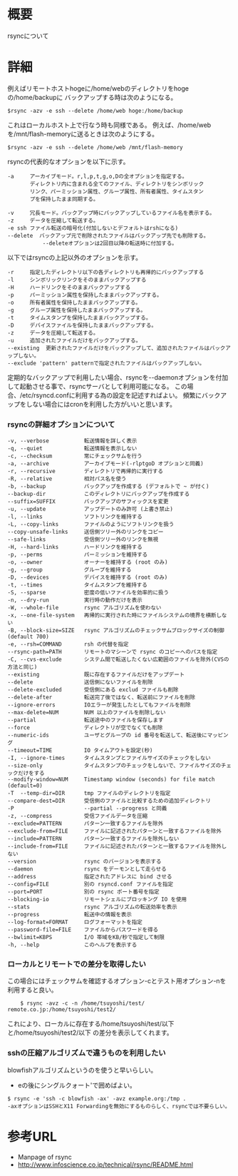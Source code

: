# 概要
rsyncについて

# 詳細
例えばリモートホストhogeに/home/webのディレクトリをhogeの/home/backupに バックアップする時は次のようになる。
```
$rsync -azv -e ssh --delete /home/web hoge:/home/backup
```

これはローカルホスト上で行なう時も同様である。 例えば、/home/webを/mnt/flash-memoryに送るときは次のようにする。
```
$rsync -azv -e ssh --delete /home/web /mnt/flash-memory
```

rsyncの代表的なオプションを以下に示す。
```
-a     アーカイブモード。r,l,p,t,g,o,Dの全オプションを指定する。
       ディレクトリ内に含まれる全てのファイル、ディレクトリをシンボリック
       リンク、パーミッション属性、グループ属性、所有者属性、タイムスタン
       プを保持したまま同期する。 

-v     冗長モード。バックアップ時にバックアップしているファイル名を表示する。
-z     データを圧縮して転送する。
-e ssh ファイル転送の暗号化(付加しないとデフォルトはrshになる)
--delete  バックアップ元で削除されたファイルはバックアップ先でも削除する。
           --deleteオプションは2回目以降の転送時に付加する。
```

以下ではrsyncの上記以外のオプションを示す。
```
-r     指定したディレクトリ以下の各ディレクトリも再帰的にバックアップする
-l     シンボリックリンクをそのままバックアップする
-H     ハードリンクをそのままバックアップする
-p     パーミッション属性を保持したままバックアップする。
-o     所有者属性を保持したままバックアップする。
-g     グループ属性を保持したままバックアップする。
-t     タイムスタンプを保持したままバックアップする。
-D     デバイスファイルを保持したままバックアップする。
-z     データを圧縮して転送する。
-u     追加されたファイルだけをバックアップする。
--existing  更新されたファイルだけをバックアップして、追加されたファイルはバックアップしない。
--exclude 'pattern' patternで指定されたファイルはバックアップしない。
```

定期的なバックアップで利用したい場合、rsyncを--daemonオプションを付加して起動させる事で、rsyncサーバとして利用可能になる。 この場合、/etc/rsyncd.confに利用する為の設定を記述すればよい。 頻繁にバックアップをしない場合にはcronを利用した方がいいと思います。

### rsyncの詳細オプションについて
```
-v, --verbose           転送情報を詳しく表示
-q, --quiet             転送情報を表示しない
-c, --checksum          常にチェックサムを行う
-a, --archive           アーカイブモード(-rlptgoD オプションと同義)
-r, --recursive         ディレクトリで再帰的に実行する
-R, --relative          相対パス名を使う
-b, --backup            バックアップを作成する (デフォルトで ~ が付く)
--backup-dir            このディレクトリにバックアップを作成する
--suffix=SUFFIX         バックアップのサフィックスを変更
-u, --update            アップデートのみ許可 (上書き禁止)
-l, --links             ソフトリンクを維持する
-L, --copy-links        ファイルのようにソフトリンクを扱う
--copy-unsafe-links     送信側ツリー外のリンクをコピー
--safe-links            受信側ツリー外のリンクを無視
-H, --hard-links        ハードリンクを維持する
-p, --perms             パーミッションを維持する
-o, --owner             オーナーを維持する (root のみ)
-g, --group             グループを維持する
-D, --devices           デバイスを維持する (root のみ)
-t, --times             タイムスタンプを維持する
-S, --sparse            密度の低いファイルを効率的に扱う
-n, --dry-run           実行時の動作だけを表示
-W, --whole-file        rsync アルゴリズムを使わない
-x, --one-file-system   再帰的に実行された時にファイルシステムの境界を横断しない
-B, --block-size=SIZE   rsync アルゴリズムのチェックサムブロックサイズの制御(default 700)
-e, --rsh=COMMAND       rsh の代替を指定
--rsync-path=PATH       リモートのマシーンで rsync のコピーへのパスを指定
-C, --cvs-exclude       システム間で転送したくない広範囲のファイルを除外(CVSの方法と同じ)
--existing              既に存在するファイルだけをアップデート
--delete                送信側にないファイルを削除
--delete-excluded       受信側にある exclud ファイルも削除
--delete-after          転送完了後ではなく、転送前にファイルを削除
--ignore-errors         IOエラーが発生したとしてもファイルを削除 
--max-delete=NUM        NUM 以上のファイルを削除しない
--partial               転送途中のファイルを保存します
--force                 ディレクトリが空でなくても削除
--numeric-ids           ユーザとグループの id 番号を転送して、転送後にマッピング
--timeout=TIME          IO タイムアウトを設定(秒)
-I, --ignore-times      タイムスタンプとファイルサイズのチェックをしない
--size-only             タイムスタンプのチェックをしないで、ファイルサイズのチェックだけをする
--modify-window=NUM     Timestamp window (seconds) for file match (default=0)
-T  --temp-dir=DIR      tmp ファイルのディレクトリを指定
--compare-dest=DIR      受信側のファイルと比較するための追加ディレクトリ
-P                      --partial --progress と同義
-z, --compress          受信ファイルデータを圧縮
--exclude=PATTERN       パターン一致するファイルを除外
--exclude-from=FILE     ファイルに記述されたパターンと一致するファイルを除外
--include=PATTERN       パターン一致するファイルを除外しない
--include-from=FILE     ファイルに記述されたパターンと一致するファイルを除外しない
--version               rsync のバージョンを表示する
--daemon                rsync をデーモンとして走らせる
--address               指定されたアドレスに bind させる
--config=FILE           別の rsyncd.conf ファイルを指定
--port=PORT             別の rsync ポート番号を指定
--blocking-io           リモートシェルにブロッキング IO を使用
--stats                 rsync アルゴリズムの転送効率を表示
--progress              転送中の情報を表示
--log-format=FORMAT     ログフォーマットを指定
--password-file=FILE    ファイルからパスワードを得る
--bwlimit=KBPS          I/O 帯域をKB/秒で指定して制限
-h, --help              このヘルプを表示する 
```

### ローカルとリモートでの差分を取得したい
この場合にはチェックサムを確認するオプション-cとテスト用オプション-nを 利用すると良い。
```
	$ rsync -avz -c -n /home/tsuyoshi/test/ remote.co.jp:/home/tsuyoshi/test2/
```
これにより、ローカルに存在する/home/tsuyoshi/test/以下と/home/tsuyoshi/test2/以下 の差分を表示してくれます。

### sshの圧縮アルゴリズムで違うものを利用したい
blowfishアルゴリズムというのを使うと早いらしい。

- eの後にシングルクォート'で囲めばよい。
```
$ rsync -e 'ssh -c blowfish -ax' -avz example.org:/tmp .
-axオプションはSSHとX11 Forwardingを無効にするものらしく、rsyncでは不要らしい。
```

# 参考URL
- Manpage of rsync
 - http://www.infoscience.co.jp/technical/rsync/README.html
